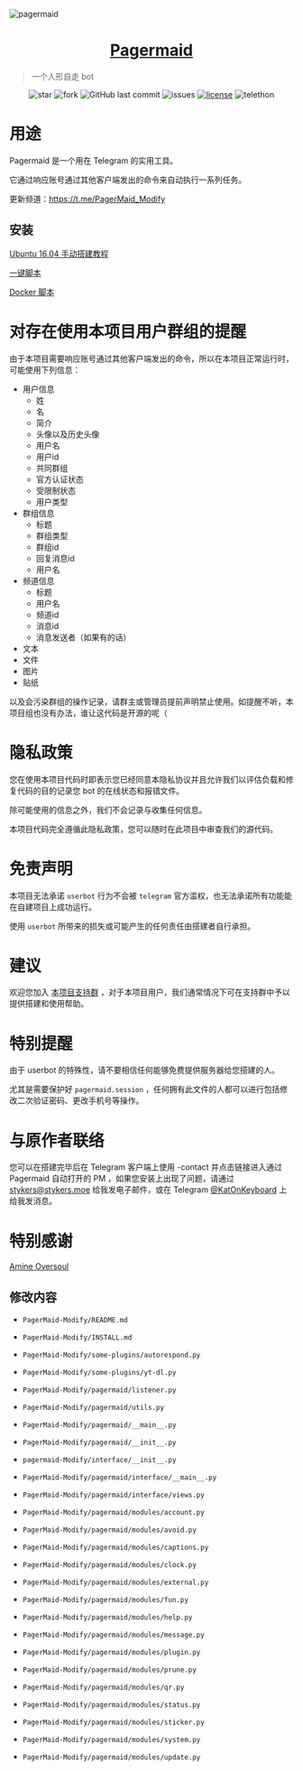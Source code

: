 ![pagermaid](https://tlgur.com/d/8nomNo9G "pagermaid")

<h1 align="center"><a href="https://t.me/PagerMaid_Modify" target="_blank">Pagermaid</a></h1>

> 一个人形自走 bot

<p align="center">
<img alt="star" src="https://img.shields.io/github/stars/xtaodada/PagerMaid-Modify.svg"/>
<img alt="fork" src="https://img.shields.io/github/forks/xtaodada/PagerMaid-Modify.svg"/>
<img alt="GitHub last commit" src="https://img.shields.io/github/last-commit/xtaodada/PagerMaid-Modify.svg?label=commits">
<img alt="issues" src="https://img.shields.io/github/issues/xtaodada/PagerMaid-Modify.svg"/>
<a href="https://github.com/xtaodada/PagerMaid-Modify/blob/master/LICENSE"><img alt="license" src="https://img.shields.io/github/license/xtaodada/PagerMaid-Modify.svg"/></a>
<img alt="telethon" src="https://img.shields.io/badge/telethon-blue.svg"/>
</p>

# 用途

Pagermaid 是一个用在 Telegram 的实用工具。

它通过响应账号通过其他客户端发出的命令来自动执行一系列任务。

更新频道：https://t.me/PagerMaid_Modify

## 安装

[Ubuntu 16.04 手动搭建教程](https://github.com/xtaodada/PagerMaid-Modify/wiki/Ubuntu-16.04-%E5%AE%89%E8%A3%85%E8%AF%A6%E8%A7%A3)

[一键脚本](https://t.me/PagerMaid_Modify/58)

[Docker 脚本](https://t.me/PagerMaid_Modify/60)

# 对存在使用本项目用户群组的提醒

由于本项目需要响应账号通过其他客户端发出的命令，所以在本项目正常运行时，可能使用下列信息：

- 用户信息
  - 姓
  - 名
  - 简介
  - 头像以及历史头像
  - 用户名
  - 用户id
  - 共同群组
  - 官方认证状态
  - 受限制状态
  - 用户类型
- 群组信息
  - 标题
  - 群组类型
  - 群组id
  - 回复消息id
  - 用户名
- 频道信息
  - 标题
  - 用户名
  - 频道id
  - 消息id
  - 消息发送者（如果有的话）
- 文本
- 文件
- 图片
- 贴纸

以及会污染群组的操作记录，请群主或管理员提前声明禁止使用。如提醒不听，本项目组也没有办法，谁让这代码是开源的呢（

# 隐私政策

您在使用本项目代码时即表示您已经同意本隐私协议并且允许我们以评估负载和修复代码的目的记录您 bot 的在线状态和报错文件。

除可能使用的信息之外，我们不会记录与收集任何信息。

本项目代码完全遵循此隐私政策，您可以随时在此项目中审查我们的源代码。

# 免责声明

本项目无法承诺 `userbot` 行为不会被 `telegram` 官方滥权，也无法承诺所有功能能在自建项目上成功运行。

使用 `userbot` 所带来的损失或可能产生的任何责任由搭建者自行承担。

# 建议

欢迎您加入 [本项目支持群](https://t.me/PagerMaid_Modify/3) ，对于本项目用户，我们通常情况下可在支持群中予以提供搭建和使用帮助。

# 特别提醒

由于 userbot 的特殊性，请不要相信任何能够免费提供服务器给您搭建的人。

尤其是需要保护好 `pagermaid.session` ，任何拥有此文件的人都可以进行包括修改二次验证密码、更改手机号等操作。

# 与原作者联络

您可以在搭建完毕后在 Telegram 客户端上使用 -contact <message> 并点击链接进入通过 Pagermaid 自动打开的 PM ，如果您安装上出现了问题，请通过 [stykers@stykers.moe](mailto:stykers@stykers.moe) 给我发电子邮件，或在 Telegram [@KatOnKeyboard](https://t.me/KatOnKeyboard) 上给我发消息。

# 特别感谢

[Amine Oversoul](https://bitbucket.org/oversoul/pagermaid-ui)

## 修改内容

- `PagerMaid-Modify/README.md`

- `PagerMaid-Modify/INSTALL.md`

- `PagerMaid-Modify/some-plugins/autorespond.py`

- `PagerMaid-Modify/some-plugins/yt-dl.py`

- `PagerMaid-Modify/pagermaid/listener.py`

- `PagerMaid-Modify/pagermaid/utils.py`

- `PagerMaid-Modify/pagermaid/__main__.py`

- `PagerMaid-Modify/pagermaid/__init__.py`

- `pagermaid-Modify/interface/__init__.py`

- `PagerMaid-Modify/pagermaid/interface/__main__.py`

- `PagerMaid-Modify/pagermaid/interface/views.py`

- `PagerMaid-Modify/pagermaid/modules/account.py`

- `PagerMaid-Modify/pagermaid/modules/avoid.py`

- `PagerMaid-Modify/pagermaid/modules/captions.py`

- `PagerMaid-Modify/pagermaid/modules/clock.py`

- `PagerMaid-Modify/pagermaid/modules/external.py`

- `PagerMaid-Modify/pagermaid/modules/fun.py`

- `PagerMaid-Modify/pagermaid/modules/help.py`

- `PagerMaid-Modify/pagermaid/modules/message.py`

- `PagerMaid-Modify/pagermaid/modules/plugin.py`

- `PagerMaid-Modify/pagermaid/modules/prune.py`

- `PagerMaid-Modify/pagermaid/modules/qr.py`

- `PagerMaid-Modify/pagermaid/modules/status.py`

- `PagerMaid-Modify/pagermaid/modules/sticker.py`

- `PagerMaid-Modify/pagermaid/modules/system.py`

- `PagerMaid-Modify/pagermaid/modules/update.py`

